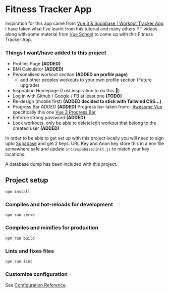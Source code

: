 # Fitness Tracker App

Inspiration for this app came from [Vue 3 & Supabase | Workout Tracker App](https://www.youtube.com/watch?v=3tF0fGkd4ho)
I have taken what I've learnt from this tutorial and many others 
YT videos along with some material from [Vue School](https://vueschool.io/)
to come up with this Fitness Tracker App.

### Things I want/have added to this project
- Profiles Page **(ADDED)**
- BMI Calculator **(ADDED)**
- Personalised workout section **(ADDED on profile page)**
  - add other peoples workouts to your own profile section (Future upgrade)
- Inspiration Homepage (Lost inspiration to do this :rofl:)
- Log in with Github / Google / FB at least one **(TODO)**
- Re-design (mobile first) **(ADDED decided to stick with Tailwind CSS...)**
- Progress Bar ADDED **(ADDED)**
Progress bar taken from:- [Awesome Vue](https://awesome-vue.js.org/components-and-libraries/ui-components.html#progress-bar) specifically
this one [Vue 3 Progress Bar](https://github.com/marcoschulte/vue3-progress)
- Enforce strong password **(ADDED)**
- Lock workouts, only be able to delete/edit workout 
that belong to the created user **(ADDED)**

In order to be able to get set up with this project locally you will 
need to sign upto [Supabase](https://supabase.com/) and get 2 keys. 
URL Key and Anon key store this in a env file somewhere safe and update
``
src/supabase/init.js
`` to match your key locations.

A database dump has been included with this project.

## Project setup
```
npm install
```

### Compiles and hot-reloads for development
```
npm run serve
```


### Compiles and minifies for production
```
npm run build
```

### Lints and fixes files
```
npm run lint
```

### Customize configuration
See [Configuration Reference](https://cli.vuejs.org/config/).
